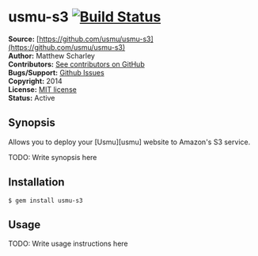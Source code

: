 # usmu-s3 [![Build Status](https://travis-ci.org/usmu/usmu-s3.svg?branch=master)](https://travis-ci.org/usmu/usmu-s3)

**Source:** [https://github.com/usmu/usmu-s3](https://github.com/usmu/usmu-s3)  
**Author:** Matthew Scharley  
**Contributors:** [See contributors on GitHub][gh-contrib]  
**Bugs/Support:** [Github Issues][gh-issues]  
**Copyright:** 2014  
**License:** [MIT license][license]  
**Status:** Active

## Synopsis

Allows you to deploy your [Usmu][usmu] website to Amazon's S3 service.

TODO: Write synopsis here

## Installation

    $ gem install usmu-s3

## Usage

TODO: Write usage instructions here

  [gh-contrib]: https://github.com/usmu/usmu-s3/graphs/contributors
  [gh-issues]: https://github.com/usmu/usmu-s3/issues
  [license]: https://github.com/usmu/usmu-s3/blob/master/LICENSE.md
